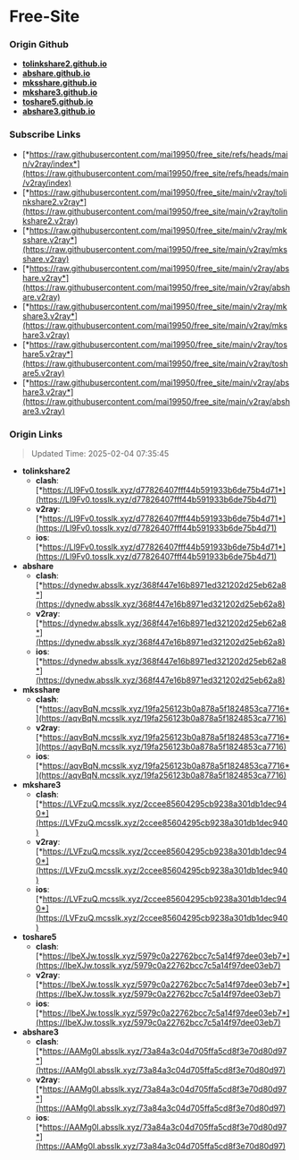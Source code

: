 # Free-Site

### Origin Github

- [**tolinkshare2.github.io**](https://github.com/tolinkshare2/tolinkshare2.github.io)
- [**abshare.github.io**](https://github.com/abshare/abshare.github.io)
- [**mksshare.github.io**](https://github.com/mksshare/mksshare.github.io)
- [**mkshare3.github.io**](https://github.com/mkshare3/mkshare3.github.io)
- [**toshare5.github.io**](https://github.com/toshare5/toshare5.github.io)
- [**abshare3.github.io**](https://github.com/abshare3/abshare3.github.io)

### Subscribe Links

- [*https://raw.githubusercontent.com/mai19950/free_site/refs/heads/main/v2ray/index*](https://raw.githubusercontent.com/mai19950/free_site/refs/heads/main/v2ray/index)
- [*https://raw.githubusercontent.com/mai19950/free_site/main/v2ray/tolinkshare2.v2ray*](https://raw.githubusercontent.com/mai19950/free_site/main/v2ray/tolinkshare2.v2ray)
- [*https://raw.githubusercontent.com/mai19950/free_site/main/v2ray/mksshare.v2ray*](https://raw.githubusercontent.com/mai19950/free_site/main/v2ray/mksshare.v2ray)
- [*https://raw.githubusercontent.com/mai19950/free_site/main/v2ray/abshare.v2ray*](https://raw.githubusercontent.com/mai19950/free_site/main/v2ray/abshare.v2ray)
- [*https://raw.githubusercontent.com/mai19950/free_site/main/v2ray/mkshare3.v2ray*](https://raw.githubusercontent.com/mai19950/free_site/main/v2ray/mkshare3.v2ray)
- [*https://raw.githubusercontent.com/mai19950/free_site/main/v2ray/toshare5.v2ray*](https://raw.githubusercontent.com/mai19950/free_site/main/v2ray/toshare5.v2ray)
- [*https://raw.githubusercontent.com/mai19950/free_site/main/v2ray/abshare3.v2ray*](https://raw.githubusercontent.com/mai19950/free_site/main/v2ray/abshare3.v2ray)

### Origin Links

> Updated Time: 2025-02-04 07:35:45

- **tolinkshare2**
  - **clash**: [*https://Ll9Fv0.tosslk.xyz/d77826407fff44b591933b6de75b4d71*](https://Ll9Fv0.tosslk.xyz/d77826407fff44b591933b6de75b4d71)
  - **v2ray**: [*https://Ll9Fv0.tosslk.xyz/d77826407fff44b591933b6de75b4d71*](https://Ll9Fv0.tosslk.xyz/d77826407fff44b591933b6de75b4d71)
  - **ios**: [*https://Ll9Fv0.tosslk.xyz/d77826407fff44b591933b6de75b4d71*](https://Ll9Fv0.tosslk.xyz/d77826407fff44b591933b6de75b4d71)
- **abshare**
  - **clash**: [*https://dynedw.absslk.xyz/368f447e16b8971ed321202d25eb62a8*](https://dynedw.absslk.xyz/368f447e16b8971ed321202d25eb62a8)
  - **v2ray**: [*https://dynedw.absslk.xyz/368f447e16b8971ed321202d25eb62a8*](https://dynedw.absslk.xyz/368f447e16b8971ed321202d25eb62a8)
  - **ios**: [*https://dynedw.absslk.xyz/368f447e16b8971ed321202d25eb62a8*](https://dynedw.absslk.xyz/368f447e16b8971ed321202d25eb62a8)
- **mksshare**
  - **clash**: [*https://aqvBqN.mcsslk.xyz/19fa256123b0a878a5f1824853ca7716*](https://aqvBqN.mcsslk.xyz/19fa256123b0a878a5f1824853ca7716)
  - **v2ray**: [*https://aqvBqN.mcsslk.xyz/19fa256123b0a878a5f1824853ca7716*](https://aqvBqN.mcsslk.xyz/19fa256123b0a878a5f1824853ca7716)
  - **ios**: [*https://aqvBqN.mcsslk.xyz/19fa256123b0a878a5f1824853ca7716*](https://aqvBqN.mcsslk.xyz/19fa256123b0a878a5f1824853ca7716)
- **mkshare3**
  - **clash**: [*https://LVFzuQ.mcsslk.xyz/2ccee85604295cb9238a301db1dec940*](https://LVFzuQ.mcsslk.xyz/2ccee85604295cb9238a301db1dec940)
  - **v2ray**: [*https://LVFzuQ.mcsslk.xyz/2ccee85604295cb9238a301db1dec940*](https://LVFzuQ.mcsslk.xyz/2ccee85604295cb9238a301db1dec940)
  - **ios**: [*https://LVFzuQ.mcsslk.xyz/2ccee85604295cb9238a301db1dec940*](https://LVFzuQ.mcsslk.xyz/2ccee85604295cb9238a301db1dec940)
- **toshare5**
  - **clash**: [*https://IbeXJw.tosslk.xyz/5979c0a22762bcc7c5a14f97dee03eb7*](https://IbeXJw.tosslk.xyz/5979c0a22762bcc7c5a14f97dee03eb7)
  - **v2ray**: [*https://IbeXJw.tosslk.xyz/5979c0a22762bcc7c5a14f97dee03eb7*](https://IbeXJw.tosslk.xyz/5979c0a22762bcc7c5a14f97dee03eb7)
  - **ios**: [*https://IbeXJw.tosslk.xyz/5979c0a22762bcc7c5a14f97dee03eb7*](https://IbeXJw.tosslk.xyz/5979c0a22762bcc7c5a14f97dee03eb7)
- **abshare3**
  - **clash**: [*https://AAMg0I.absslk.xyz/73a84a3c04d705ffa5cd8f3e70d80d97*](https://AAMg0I.absslk.xyz/73a84a3c04d705ffa5cd8f3e70d80d97)
  - **v2ray**: [*https://AAMg0I.absslk.xyz/73a84a3c04d705ffa5cd8f3e70d80d97*](https://AAMg0I.absslk.xyz/73a84a3c04d705ffa5cd8f3e70d80d97)
  - **ios**: [*https://AAMg0I.absslk.xyz/73a84a3c04d705ffa5cd8f3e70d80d97*](https://AAMg0I.absslk.xyz/73a84a3c04d705ffa5cd8f3e70d80d97)
